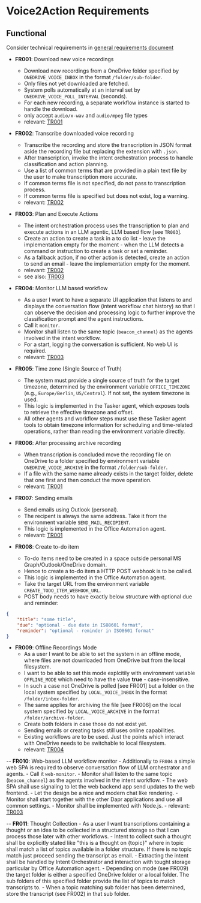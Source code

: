 
# Voice2Action Requirements

## Functional

Consider technical requirements in [general requirements document](./general-requirements.md)

- **FR001**: Download new voice recordings
	- Download new recordings from a OneDrive folder specified by `ONEDRIVE_VOICE_INBOX` in the format `/folder/sub-folder`.
	- Only files not yet downloaded are fetched.
	- System polls automatically at an interval set by `ONEDRIVE_VOICE_POLL_INTERVAL` (seconds).
	- For each new recording, a separate workflow instance is started to handle the download.
	- only accept `audio/x-wav` and `audio/mpeg` file types
	- relevant: [TR001](./general-requirements.md#TR001)


- **FR002**: Transcribe downloaded voice recording
	- Transcribe the recording and store the transcription in JSON format aside the recording file but replacing the extension with `.json`.
	- After transcription, invoke the intent orchestration process to handle classification and action planning.
	- Use a list of common terms that are provided in a plain text file by the user to make transcription more accurate.
	- If common terms file is not specified, do not pass to transcription process.
	- If common terms file is specified but does not exist, log a warning.
	- relevant: [TR002](./general-requirements.md#TR002)

- **FR003**: Plan and Execute Actions
	- The intent orchestration process uses the transcription to plan and execute actions in an LLM agentic, LLM based flow [see `TR003`].
	- Create an action to create a task in a to do list - leave the implementation empty for the moment - when the LLM detects a command or instruction to create a task or set a reminder.
	- As a fallback action, if no other action is detected, create an action to send an email - leave the implementation empty for the moment.
	- relevant: [TR002](./general-requirements.md#TR002)
	- see also: [TR003](./general-requirements.md#TR003)

- **FR004**: Monitor LLM based workflow
	- As a user I want to have a separate UI application that listens to and displays the conversation flow (intent workflow chat history) so that I can observe the decision and processing logic to further improve the classification prompt and the agent instructions.
	- Call it `monitor`.
	- Monitor shall listen to the same topic (`beacon_channel`) as the agents involved in the intent workflow.
	- For a start, logging the conversation is sufficient. No web UI is required.
	- relevant: [TR003](./general-requirements.md#TR003)

- **FR005**: Time zone (Single Source of Truth)
	- The system must provide a single source of truth for the target timezone, determined by the environment variable `OFFICE_TIMEZONE` (e.g., `Europe/Berlin`, `US/Central`). If not set, the system timezone is used.
	- This logic is implemented in the Tasker agent, which exposes tools to retrieve the effective timezone and offset.
	- All other agents and workflow steps must use these Tasker agent tools to obtain timezone information for scheduling and time-related operations, rather than reading the environment variable directly.

- **FR006**: After processing archive recording
	- When transcription is concluded move the recording file on OneDrive to a folder specified by environment variable `ONEDRIVE_VOICE_ARCHIVE` in the format `/folder/sub-folder`.
	- If a file with the same name already exists in the target folder, delete that one first and then conduct the move operation.
	- relevant: [TR001](./general-requirements.md#TR001)

- **FR007**: Sending emails
	- Send emails using Outlook (personal).
	- The recipent is always the same address. Take it from the environment variable `SEND_MAIL_RECIPIENT`.
	- This logic is implemented in the Office Automation agent.
	- relevant: [TR001](./general-requirements.md#TR001)

- **FR008**: Create to-do item
	- To-do items need to be created in a space outside personal MS Graph/Outlook/OneDrive domain.
	- Hence to create a to-do item a HTTP POST webhook is to be called.
	- This logic is implemented in the Office Automation agent.
	- Take the target URL from the environment variable `CREATE_TODO_ITEM_WEBHOOK_URL`.
	- POST body needs to have exactly below structure with optional due and reminder:

```json
{
	"title": "some title",
	"due": "optional - due date in ISO8601 format",
	"reminder": "optional - reminder in ISO8601 format"
}
```

- **FR009**: Offline Recordings Mode
	- As a user I want to be able to set the system in an offline mode, where files are not downloaded from OneDrive but from the local filesystem.
	- I want to be able to set this mode explcitily with environment variable `OFFLINE_MODE` which need to have the value **true** - case-insensitive.
	- In such a case not OneDrive is polled [see FR001] but a folder on the local system specified by `LOCAL_VOICE_INBOX` in the format `/folder/inbox-folder`.
	- The same applies for archiving the file [see FR006] on the local system specified by `LOCAL_VOICE_ARCHIVE` in the format `/folder/archive-folder`.
	- Create both folders in case those do not exist yet.
	- Sending emails or creating tasks still uses online capabilities.
	- Existing workflows are to be used. Just the points which interact with OneDrive needs to be switchable to local filesystem.
	-  relevant: [TR004](./general-requirements.md#TR004)

-- **FR010**: Web-based LLM workflow monitor
	- Additionally to `FR004` a simple web SPA is required to observe conversation flow of LLM orchestrator and agents.
	- Call it `web-monitor`.
	- Monitor shall listen to the same topic (`beacon_channel`) as the agents involved in the intent workflow.
	- The web SPA shall use signaling to let the web backend app send updates to the web frontend.
	- Let the design be a nice and modern chat like rendering.
	- Monitor shall start together with the other Dapr applications and use all common settings.
	- Monitor shall be implemented with Node.js.
	- relevant: [TR003](./general-requirements.md#TR003)

-- **FR011**: Thought Collection
	- As a user I want transcriptions containing a thought or an idea to be collected in a structured storage so that I can process those later with other workflows.
	- Intent to collect such a thought shall be explicitly stated like "this is a thought on {topic}" where in topic shall match a list of topics available in a folder structure. If there is no topic match just proceed sending the transcript as email.
	- Extracting the intent shall be handled by Intent Orchestrator and interaction with tought storage particular by Office Automation agent.
	- Depending on mode (see FR009) the target folder is either a specified OneDrive folder or a local folder. The sub folders of this specified folder provide the list of topics to match transcripts to.
	- When a topic matching sub folder has been determined, store the transcript (see FR002) in that sub folder.

